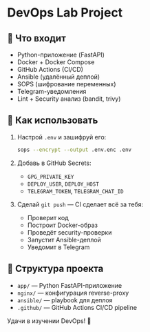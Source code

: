 # DevOps Lab Project

## 🔧 Что входит

- Python-приложение (FastAPI)
- Docker + Docker Compose
- GitHub Actions (CI/CD)
- Ansible (удалённый деплой)
- SOPS (шифрование переменных)
- Telegram-уведомления
- Lint + Security анализ (bandit, trivy)

## 🚀 Как использовать

1. Настрой `.env` и зашифруй его:
   ```bash
   sops --encrypt --output .env.enc .env
   ```

2. Добавь в GitHub Secrets:
   - `GPG_PRIVATE_KEY`
   - `DEPLOY_USER`, `DEPLOY_HOST`
   - `TELEGRAM_TOKEN`, `TELEGRAM_CHAT_ID`

3. Сделай `git push` — CI сделает всё за тебя:
   - Проверит код
   - Построит Docker-образ
   - Проведёт security-проверки
   - Запустит Ansible-деплой
   - Уведомит в Telegram

## 📁 Структура проекта

- `app/` — Python FastAPI-приложение
- `nginx/` — конфигурация reverse-proxy
- `ansible/` — playbook для деплоя
- `.github/` — GitHub Actions CI/CD pipeline

Удачи в изучении DevOps! 💪
